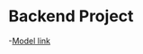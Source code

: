 # Backend Project

-[Model link](https://www.youtube.com/redirect?event=video_description&redir_token=QUFFLUhqbmFlYXo4Z1pKY1lZQWJUX3RuTEJfSGVVTTI0Z3xBQ3Jtc0trUV84Q2d6WTB6MWxwR2xaaXo1d0RxLXhuZEwzeGdkZFZHcm14OGRnYWNIdlAxeHFxTWM0Z1ZqUXpKLUJRYlA2RUhFT2ZVa3VLVUFYTTdpNm9QYUFBS3QyR0tjVERVdTN6b1ZLdTd1S2hybHMzVmtMMA&q=https%3A%2F%2Fapp.eraser.io%2Fworkspace%2FYtPqZ1VogxGy1jzIDkzj%3Forigin%3Dshare&v=9B4CvtzXRpc)